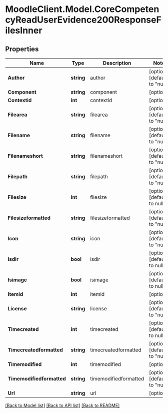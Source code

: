 # MoodleClient.Model.CoreCompetencyReadUserEvidence200ResponseFilesInner

## Properties

Name | Type | Description | Notes
------------ | ------------- | ------------- | -------------
**Author** | **string** | author | [optional] [default to "null"]
**Component** | **string** | component | [optional] 
**Contextid** | **int** | contextid | [optional] 
**Filearea** | **string** | filearea | [optional] [default to "null"]
**Filename** | **string** | filename | [optional] [default to "null"]
**Filenameshort** | **string** | filenameshort | [optional] [default to "null"]
**Filepath** | **string** | filepath | [optional] [default to "null"]
**Filesize** | **int** | filesize | [optional] [default to null]
**Filesizeformatted** | **string** | filesizeformatted | [optional] [default to "null"]
**Icon** | **string** | icon | [optional] [default to "null"]
**Isdir** | **bool** | isdir | [optional] [default to null]
**Isimage** | **bool** | isimage | [optional] [default to null]
**Itemid** | **int** | itemid | [optional] 
**License** | **string** | license | [optional] [default to "null"]
**Timecreated** | **int** | timecreated | [optional] [default to null]
**Timecreatedformatted** | **string** | timecreatedformatted | [optional] [default to "null"]
**Timemodified** | **int** | timemodified | [optional] 
**Timemodifiedformatted** | **string** | timemodifiedformatted | [optional] [default to "null"]
**Url** | **string** | url | [optional] 

[[Back to Model list]](../README.md#documentation-for-models) [[Back to API list]](../README.md#documentation-for-api-endpoints) [[Back to README]](../README.md)

